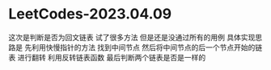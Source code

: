 # LeetCodes-2023.04.09
这次是判断是否为回文链表 试了很多方法 但是还是没通过所有的用例
具体实现思路是 先利用快慢指针的方法 找到中间节点 
然后将中间节点的后一个节点开始的链表 进行翻转 利用反转链表函数 
最后判断两个链表是否是一样的
